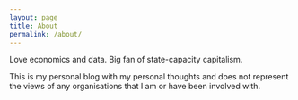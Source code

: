 ```yaml
---
layout: page
title: About
permalink: /about/
---
```


Love economics and data. Big fan of state-capacity capitalism.

This is my personal blog with my personal thoughts and does not represent the views of any organisations that I am or have been involved with.